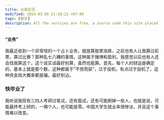 ```yaml
---
title: 记录近况
modified: 2024-03-05 21:10:22 +07:00
tags: [聊天]
description: All the services are free, a source code this site placed on github repository and intergration with netlify service, another service that you can use is github page for hosting your own static site.
---
```


####  “业务”

我最近收到一个非常怪的一个占卜业务，就是算股票涨跌，之前也有人让我算过彩票，算过比赛？那种乱七八糟的事情，这种属于赌博和盈利，我感觉以后也有人还会找我算这个，这个说实话最好别算，虽然也能算。首先，每个人的财运是确定的，基本上就是那个数，这种都属于“不劳而获”，过于投机，有点过于投机了，这种资金局大概率都是骗。最好别沾。

### 快毕业了

​	我听说我班有三四人考研过笔试，还有面试，还有可能刷掉一些人，也就是说，可能最终考上研的，一俩个人，也可能是零。中国大学生就业率很惨淡，并且这个事情难以改变。





